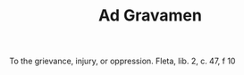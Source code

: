 ---
title: Ad Gravamen
permalink: "/definitions/ad-gravamen.html"
body: To the grievance, injury, or oppression. Fleta, lib. 2, c. 47, f 10
published_at: '2018-07-07'
layout: post
---